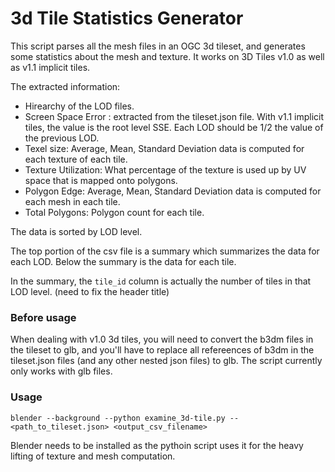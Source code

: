 # 3d Tile Statistics Generator

This script parses all the mesh files in an OGC 3d tileset, and generates some statistics about the mesh and texture.
It works on 3D Tiles v1.0 as well as v1.1 implicit tiles.

The extracted information:
- Hirearchy of the LOD files.
- Screen Space Error : extracted from the tileset.json file. With v1.1 implicit tiles, the value is the root level SSE. Each LOD should be 1/2 the value of the previous LOD.
- Texel size: Average, Mean, Standard Deviation data is computed for each texture of each tile.
- Texture Utilization: What percentage of the texture is used up by UV space that is mapped onto polygons.
- Polygon Edge: Average, Mean, Standard Deviation data is computed for each mesh in each tile.
- Total Polygons: Polygon count for each tile.

The data is sorted by LOD level.

The top portion of the csv file is a summary which summarizes the data for each LOD.
Below the summary is the data for each tile.

In the summary, the `tile_id` column is actually the number of tiles in that LOD level. (need to fix the header title)

### Before usage
When dealing with v1.0 3d tiles, you will need to convert the b3dm files in the tileset to glb, and you'll have to replace all refereences of b3dm in the tileset.json files (and any other nested json files) to glb.
The script currently only works with glb files.


### Usage

`blender --background --python examine_3d-tile.py -- <path_to_tileset.json> <output_csv_filename>`

Blender needs to be installed as the pythoin script uses it for the heavy lifting of texture and mesh computation.
